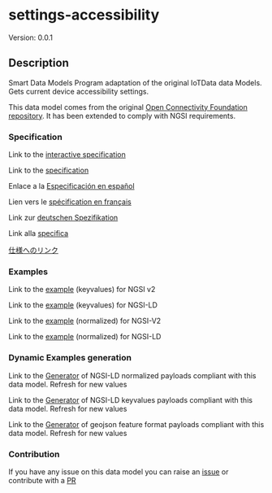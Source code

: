 # settings-accessibility
Version: 0.0.1

## Description 

Smart Data Models Program adaptation of the original IoTData data Models. Gets current device accessibility settings.

This data model comes from the original [Open Connectivity Foundation repository](https://github.com/openconnectivityfoundation/IoTDataModels). It has been extended to comply with NGSI requirements.
### Specification

Link to the [interactive specification](https://swagger.lab.fiware.org/?url=https://smart-data-models.github.io/dataModel.OCF/settings-accessibility/swagger.yaml)

Link to the [specification](https://github.com/smart-data-models/dataModel.OCF/blob/master/settings-accessibility/doc/spec.md)

Enlace a la [Especificación en español](https://github.com/smart-data-models/dataModel.OCF/blob/master/settings-accessibility/doc/spec_ES.md)

Lien vers le [spécification en français](https://github.com/smart-data-models/dataModel.OCF/blob/master/settings-accessibility/doc/spec_FR.md)

Link zur [deutschen Spezifikation](https://github.com/smart-data-models/dataModel.OCF/blob/master/settings-accessibility/doc/spec_DE.md)

Link alla [specifica](https://github.com/smart-data-models/dataModel.OCF/blob/master/settings-accessibility/doc/spec_IT.md)

[仕様へのリンク](https://github.com/smart-data-models/dataModel.OCF/blob/master/settings-accessibility/doc/spec_JA.md)
### Examples

Link to the [example](https://smart-data-models.github.io/dataModel.OCF/settings-accessibility/examples/example.json) (keyvalues) for NGSI v2

Link to the [example](https://smart-data-models.github.io/dataModel.OCF/settings-accessibility/examples/example.jsonld) (keyvalues) for NGSI-LD

Link to the [example](https://smart-data-models.github.io/dataModel.OCF/settings-accessibility/examples/example-normalized.json) (normalized) for NGSI-V2

Link to the [example](https://smart-data-models.github.io/dataModel.OCF/settings-accessibility/examples/example-normalized.jsonld) (normalized) for NGSI-LD
### Dynamic Examples generation

Link to the [Generator](https://smartdatamodels.org/extra/ngsi-ld_generator.php?schemaUrl=https://raw.githubusercontent.com/smart-data-models/dataModel.OCF/master/settings-accessibility/schema.json&email=info@smartdatamodels.org) of NGSI-LD normalized payloads compliant with this data model. Refresh for new values

Link to the [Generator](https://smartdatamodels.org/extra/ngsi-ld_generator_keyvalues.php?schemaUrl=https://raw.githubusercontent.com/smart-data-models/dataModel.OCF/master/settings-accessibility/schema.json&email=info@smartdatamodels.org) of NGSI-LD keyvalues payloads compliant with this data model. Refresh for new values

Link to the [Generator](https://smartdatamodels.org/extra/geojson_features_generator.php?schemaUrl=https://raw.githubusercontent.com/smart-data-models/dataModel.OCF/master/settings-accessibility/schema.json&email=info@smartdatamodels.org) of geojson feature format payloads compliant with this data model. Refresh for new values
### Contribution

 If you have any issue on this data model you can raise an [issue](https://github.com/smart-data-models/dataModel.OCF/issues)  or contribute with a [PR](https://github.com/smart-data-models/dataModel.OCF/pulls)